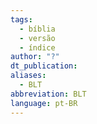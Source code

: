 ```yaml
---
tags:
  - bíblia
  - versão
  - índice
author: "?"
dt_publication: 
aliases:
  - BLT
abbreviation: BLT
language: pt-BR
---
```

